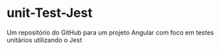 # unit-Test-Jest
Um repositório do GitHub para um projeto Angular com foco em testes unitários utilizando o Jest
